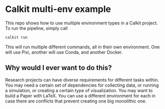 # Calkit multi-env example

This repo shows how to use multiple environment types in a Calkit project.
To run the pipeline, simply call

```sh
calkit run
```

This will run multiple different commands,
all in their own environment.
One will use Pixi, another will use Conda, and another Docker.

## Why would I ever want to do this?

Research projects can have diverse requirements for different tasks
within.
You may need a certain set of dependencies for collecting data,
or running a simulation,
or creating a certain type of visualization.
You may want to build a Paper with LaTeX.
You can use a different environment for each in case there are conflicts
that prevent creating one big monolithic one.
